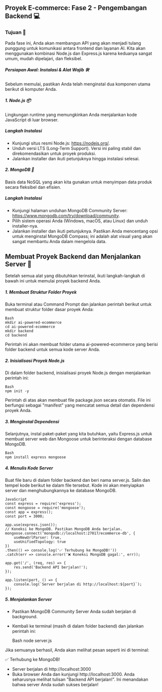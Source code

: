 ## Proyek E-commerce: Fase 2 - Pengembangan Backend 💻

### Tujuan 🎯

Pada fase ini, Anda akan membangun API yang akan menjadi tulang punggung untuk komunikasi antara frontend dan layanan AI. Kita akan menggunakan kombinasi Node.js dan Express.js karena keduanya sangat umum, mudah dipelajari, dan fleksibel.

##### Persiapan Awal: Instalasi & Alat Wajib 🛠️

Sebelum memulai, pastikan Anda telah menginstal dua komponen utama berikut di komputer Anda.

##### 1. Node.js 📦
Lingkungan runtime yang memungkinkan Anda menjalankan kode JavaScript di luar browser.

##### Langkah Instalasi
- Kunjungi situs resmi Node.js: https://nodejs.org/.
- Unduh versi LTS (Long-Term Support). Versi ini paling stabil dan direkomendasikan untuk proyek produksi.
- Jalankan installer dan ikuti petunjuknya hingga instalasi selesai.

##### 2. MongoDB 💾
Basis data NoSQL yang akan kita gunakan untuk menyimpan data produk secara fleksibel dan efisien.

##### Langkah Instalasi
- Kunjungi halaman unduhan MongoDB Community Server: https://www.mongodb.com/try/download/community.
- Pilih sistem operasi Anda (Windows, macOS, atau Linux) dan unduh installer-nya.
- Jalankan installer dan ikuti petunjuknya. Pastikan Anda mencentang opsi untuk menginstal MongoDB Compass; ini adalah alat visual yang akan sangat membantu Anda dalam mengelola data.

## Membuat Proyek Backend dan Menjalankan Server 🚀
Setelah semua alat yang dibutuhkan terinstal, ikuti langkah-langkah di bawah ini untuk memulai proyek backend Anda.

##### 1. Membuat Struktur Folder Proyek
Buka terminal atau Command Prompt dan jalankan perintah berikut untuk membuat struktur folder dasar proyek Anda:

    Bash
    mkdir ai-powered-ecommerce
    cd ai-powered-ecommerce
    mkdir backend
    cd backend
    
Perintah ini akan membuat folder utama ai-powered-ecommerce yang berisi folder backend untuk semua kode server Anda.

##### 2. Inisialisasi Proyek Node.js
Di dalam folder backend, inisialisasi proyek Node.js dengan menjalankan perintah ini:

    Bash
    npm init -y

Perintah di atas akan membuat file package.json secara otomatis. File ini berfungsi sebagai "manifest" yang mencatat semua detail dan dependensi proyek Anda.

##### 3. Menginstal Dependensi

Selanjutnya, instal paket-paket yang kita butuhkan, yaitu Express.js untuk membuat server web dan Mongoose untuk berinteraksi dengan database MongoDB.

    Bash
    npm install express mongoose

##### 4. Menulis Kode Server

Buat file baru di dalam folder backend dan beri nama server.js. Salin dan tempel kode berikut ke dalam file tersebut. Kode ini akan menyiapkan server dan menghubungkannya ke database MongoDB.

    JavaScript
    const express = require('express');
    const mongoose = require('mongoose');
    const app = express();
    const port = 3000;
    
    app.use(express.json());
    // Koneksi ke MongoDB. Pastikan MongoDB Anda berjalan.
    mongoose.connect('mongodb://localhost:27017/ecommerce-db', {
        useNewUrlParser: true,
        useUnifiedTopology: true
    })
    .then(() => console.log('✅ Terhubung ke MongoDB!'))
    .catch(err => console.error('❌ Koneksi MongoDB gagal:', err));
    
    app.get('/', (req, res) => {
        res.send('Backend API berjalan!');
    });
    
    app.listen(port, () => {
        console.log(`Server berjalan di http://localhost:${port}`);
    });

##### 5. Menjalankan Server
- Pastikan MongoDB Community Server Anda sudah berjalan di background.
- Kembali ke terminal (masih di dalam folder backend) dan jalankan perintah ini:

    Bash
    node server.js

Jika semuanya berhasil, Anda akan melihat pesan seperti ini di terminal:

✅ Terhubung ke MongoDB!
- Server berjalan di http://localhost:3000
- Buka browser Anda dan kunjungi http://localhost:3000. Anda seharusnya melihat tulisan "Backend API berjalan!". Ini menandakan bahwa server Anda sudah sukses berjalan!